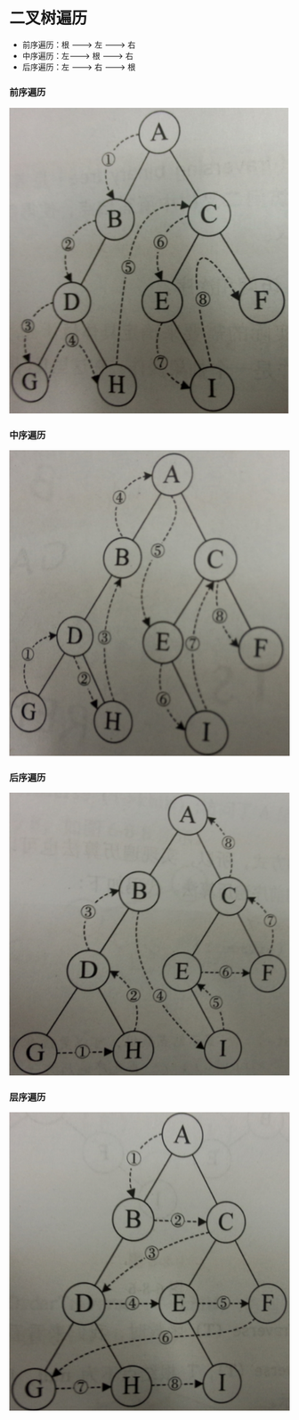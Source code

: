 # 二叉树遍历


* 前序遍历：根 ---> 左 ---> 右 
* 中序遍历：左---> 根 ---> 右
* 后序遍历：左 ---> 右 ---> 根 

### 前序遍历

![前序遍历](/img/二叉树遍历/1.png)


### 中序遍历

![中序遍历](/img/二叉树遍历/2.png)


### 后序遍历

![后序遍历](/img/二叉树遍历/3.png)


### 层序遍历

![后序遍历](/img/二叉树遍历/4.png)



